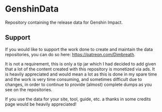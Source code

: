 # GenshinData
Repository containing the release data for Genshin Impact.

## Support

If you would like to support the work done to create and maintain the data repositories, you can do so here: https://patreon.com/Dimbreath.

It is not a requirement, this is only a tip jar which I had decided to add given that a lot of the content created with this repository is monetized via ads. It is heavily appreciated and would mean a lot as this is done in my spare time and the work is very time consuming, and sometimes difficult due to changes, in order to continue to provide (almost) complete dumps as you see on the repositories.

If you use the data for your site, tool, guide, etc. a thanks in some credits page would be heavily appreciated!
